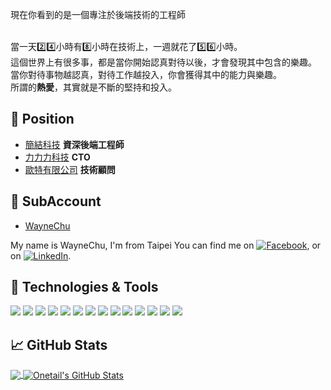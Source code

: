 

現在你看到的是一個專注於後端技術的工程師 
<br><br>

當一天2️⃣4️⃣小時有8️⃣小時在技術上，一週就花了5️⃣6️⃣小時。<br>
這個世界上有很多事，都是當你開始認真對待以後，才會發現其中包含的樂趣。<br>
當你對待事物越認真，對待工作越投入，你會獲得其中的能力與樂趣。<br>
所謂的**熱愛**，其實就是不斷的堅持和投入。

## 💼 Position
* [簡結科技](https://www.simpos.com.tw)   **資深後端工程師**
* [力力力科技](https://zzzstock.zzztech.com.tw/)      **CTO**
* [歐特有限公司](https://oatech.com.tw/)    **技術顧問**

## 🍁 SubAccount
- [WayneChu](https://github.com/WayneChu0515)

My name is WayneChu,  I'm from Taipei
You can find me on [![Facebook][1.2]][1],  or on [![LinkedIn][3.2]][3].


## 🔧 Technologies & Tools
![](https://img.shields.io/badge/OS-Linux-informational?style=flat&logo=linux&logoColor=white&color=2bbc8a)
![](https://img.shields.io/badge/Code-Python-informational?style=flat&logo=python&logoColor=white&color=2bbc8a)
![](https://img.shields.io/badge/Code-JavaScript-informational?style=flat&logo=javascript&logoColor=white&color=2bbc8a)
![](https://img.shields.io/badge/Code-Node.js-informational?style=flat&logo=node.js&logoColor=white&color=2bbc8a)
![](https://img.shields.io/badge/Code-Golang-informational?style=flat&logo=go&logoColor=white&color=2bbc8a)
![](https://img.shields.io/badge/Code-React-informational?style=flat&logo=React&logoColor=white&color=2bbc8a)
![](https://img.shields.io/badge/Shell-Bash-informational?style=flat&logo=gnu-bash&logoColor=white&color=2bbc8a)
![](https://img.shields.io/badge/Tools-PostgreSQL-informational?style=flat&logo=postgresql&logoColor=white&color=2bbc8a)
![](https://img.shields.io/badge/Tools-Mysql-informational?style=flat&logo=mysql&logoColor=white&color=2bbc8a)
![](https://img.shields.io/badge/Tools-Mongodb-informational?style=flat&logo=mongodb&logoColor=white&color=2bbc8a)
![](https://img.shields.io/badge/Tools-Redis-informational?style=flat&logo=redis&logoColor=white&color=2bbc8a)
![](https://img.shields.io/badge/Tools-rabbitmq-informational?style=flat&logo=rabbitmq&logoColor=white&color=2bbc8a)
![](https://img.shields.io/badge/Tools-Docker-informational?style=flat&logo=docker&logoColor=white&color=2bbc8a)
![](https://img.shields.io/badge/Tools-DockerCompose-informational?style=flat&logo=docker&logoColor=white&color=2bbc8a)


## &#x1f4c8; GitHub Stats

<a href="https://github.com/Onetail/Onetail">
  <img align="center" src="https://github-readme-stats.vercel.app/api/top-langs/?username=Onetail&hide=java,html&title_color=ffffff&text_color=c9cacc&icon_color=2bbc8a&bg_color=1d1f21" />
</a>
<a href="https://github.com/Onetail/Onetail">
  <img align="center" src="https://github-readme-stats.vercel.app/api?username=Onetail&show_icons=true&line_height=27&count_private=true&title_color=ffffff&text_color=c9cacc&icon_color=2bbc8a&bg_color=1d1f21" alt="Onetail's GitHub Stats" />
</a>



<!-- links to social media icons -->

<!-- icons with padding -->

[1.1]: https://i.imgur.com/L7616nY.png?1 (facebook icon with padding)
[2.1]: http://i.imgur.com/0o48UoR.png (github icon with padding)

<!-- icons without padding -->

[1.2]: https://i.imgur.com/L7616nY.png?1 (facebook icon without padding)
[2.2]: http://i.imgur.com/9I6NRUm.png (github icon without padding)
[3.2]: https://raw.githubusercontent.com/MartinHeinz/MartinHeinz/master/linkedin-3-16.png (LinkedIn icon without padding)


<!-- links to your social media accounts -->

[1]: https://facebook.com/Wayne0515
[2]: https://github.com/Onetail
[3]: https://www.linkedin.com/in/wayne-chu-7686a2157/




<!-- Resources -->
<!-- Icons: https://simpleicons.org/ -->
<!-- GitHub Stats: https://github.com/anuraghazra/github-readme-stats -->
<!-- Emojis: https://emojipedia.org/emoji/ -->
<!-- HTML Emojis: https://www.fileformat.info/index.htm -->
<!-- Shields: https://shields.io/ -->
<!-- Awesome GitHub Profile README: https://github.com/abhisheknaiidu/awesome-github-profile-readme -->
